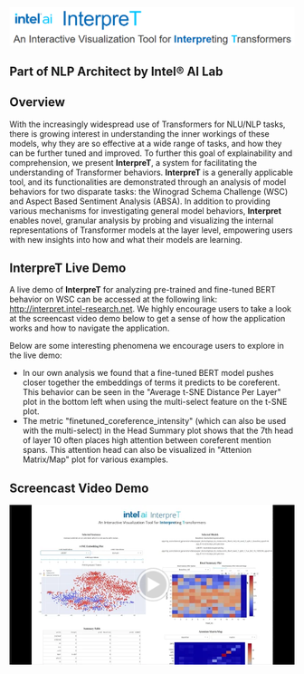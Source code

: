 ![](./assets/interpret_title.png)
## Part of NLP Architect by Intel® AI Lab

## Overview
With the increasingly widespread use of Transformers for NLU/NLP tasks, there is growing interest in understanding the inner workings of these models, why they are so effective at a wide range of tasks, and how they can be further tuned and improved. To further this goal of explainability and comprehension, we present **InterpreT**, a system for facilitating the understanding of Transformer behaviors. **InterpreT** is a generally applicable tool, and its functionalities are demonstrated through an analysis of model behaviors for two disparate tasks: the Winograd Schema Challenge (WSC) and Aspect Based Sentiment Analysis (ABSA). In addition to providing various mechanisms for investigating general model behaviors, **Interpret** enables novel, granular analysis by probing and visualizing the internal representations of Transformer models at the layer level, empowering users with new insights into how and what their models are learning.


## InterpreT Live Demo
A live demo of **InterpreT** for analyzing pre-trained and fine-tuned BERT behavior on WSC can be accessed at the following link: http://interpret.intel-research.net. We highly encourage users to take a look at the screencast video demo below to get a sense of how the application works and how to navigate the application.

Below are some interesting phenomena we encourage users to explore in the live demo:
- In our own analysis we found that a fine-tuned BERT model pushes closer together the embeddings of terms it predicts to be coreferent. This behavior can be seen in the "Average t-SNE Distance Per Layer" plot in the bottom left when using the multi-select feature on the t-SNE plot. 
- The metric "finetuned_coreference_intensity" (which can also be used with the multi-select) in the Head Summary plot shows that the 7th head of layer 10 often places high attention between coreferent mention spans. This attention head can also be visualized in "Attenion Matrix/Map" plot for various examples. 

## Screencast Video Demo

[![Video Demo](./assets/video_demo_thumbnail.png)](https://drive.google.com/file/d/1MbESn2RI58PYsfhX4zX9jivCzQzuhtPR/view)
